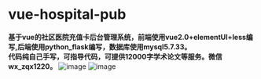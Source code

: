# vue-hospital-pub
**基于vue的社区医院充值卡后台管理系统，前端使用vue2.0+elementUI+less编写,后端使用python_flask编写，数据库使用mysql5.7.33。   
代码纯自己手写，可指导代码，可提供12000字学术论文等服务。微信wx_zqx1220。**
![image](https://user-images.githubusercontent.com/56585164/226917252-ff8466da-d773-4369-930a-8f5d542e013d.png)
![image](https://user-images.githubusercontent.com/56585164/226917374-81835e0e-df37-4af2-9647-87bb6b48a848.png)
